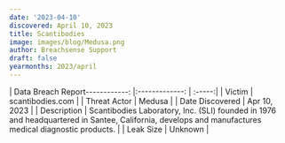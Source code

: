 ```yaml
---
date: '2023-04-10'
discovered: April 10, 2023
title: Scantibodies
image: images/blog/Medusa.png
author: Breachsense Support
draft: false
yearmonths: 2023/april
---
```


| Data Breach Report------------:     |:-------------:    | :-----:|
| Victim      | scantibodies.com      | 
| Threat Actor      | Medusa      | 
| Date Discovered      | Apr 10, 2023      | 
| Description      | Scantibodies Laboratory, Inc. (SLI) founded in 1976 and headquartered in Santee, California, develops and manufactures medical diagnostic products.      | 
| Leak Size      | Unknown      | 

